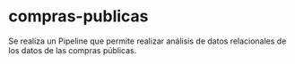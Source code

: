 # compras-publicas
Se realiza un Pipeline que permite realizar análisis de datos relacionales de los datos de las compras públicas.
